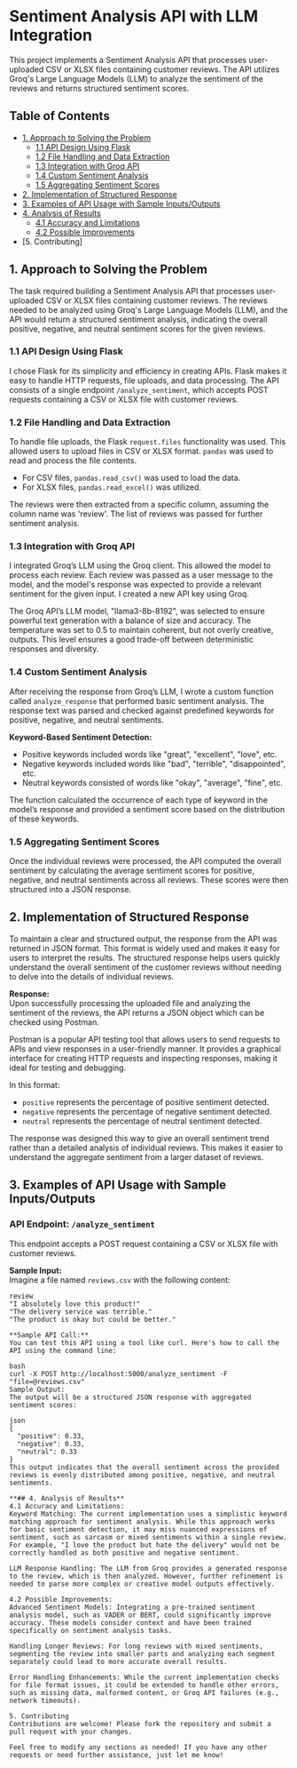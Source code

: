 

# Sentiment Analysis API with LLM Integration  

This project implements a Sentiment Analysis API that processes user-uploaded CSV or XLSX files containing customer reviews. The API utilizes Groq's Large Language Models (LLM) to analyze the sentiment of the reviews and returns structured sentiment scores.  

## Table of Contents  

- [1. Approach to Solving the Problem](#1-approach-to-solving-the-problem)  
  - [1.1 API Design Using Flask](#11-api-design-using-flask)  
  - [1.2 File Handling and Data Extraction](#12-file-handling-and-data-extraction)  
  - [1.3 Integration with Groq API](#13-integration-with-groq-api)  
  - [1.4 Custom Sentiment Analysis](#14-custom-sentiment-analysis)  
  - [1.5 Aggregating Sentiment Scores](#15-aggregating-sentiment-scores)  
- [2. Implementation of Structured Response](#2-implementation-of-structured-response)  
- [3. Examples of API Usage with Sample Inputs/Outputs](#3-examples-of-api-usage-with-sample-inputsoutputs)  
- [4. Analysis of Results](#4-analysis-of-results)  
  - [4.1 Accuracy and Limitations](#41-accuracy-and-limitations)  
  - [4.2 Possible Improvements](#42-possible-improvements)  
- [5. Contributing] 
 

## 1. Approach to Solving the Problem  

The task required building a Sentiment Analysis API that processes user-uploaded CSV or XLSX files containing customer reviews. The reviews needed to be analyzed using Groq's Large Language Models (LLM), and the API would return a structured sentiment analysis, indicating the overall positive, negative, and neutral sentiment scores for the given reviews.  

### 1.1 API Design Using Flask  

I chose Flask for its simplicity and efficiency in creating APIs. Flask makes it easy to handle HTTP requests, file uploads, and data processing. The API consists of a single endpoint `/analyze_sentiment`, which accepts POST requests containing a CSV or XLSX file with customer reviews.  

### 1.2 File Handling and Data Extraction  

To handle file uploads, the Flask `request.files` functionality was used. This allowed users to upload files in CSV or XLSX format. `pandas` was used to read and process the file contents.  
- For CSV files, `pandas.read_csv()` was used to load the data.  
- For XLSX files, `pandas.read_excel()` was utilized.  

The reviews were then extracted from a specific column, assuming the column name was 'review'. The list of reviews was passed for further sentiment analysis.  

### 1.3 Integration with Groq API  

I integrated Groq’s LLM using the Groq client. This allowed the model to process each review. Each review was passed as a user message to the model, and the model's response was expected to provide a relevant sentiment for the given input. I created a new API key using Groq.  

The Groq API’s LLM model, "llama3-8b-8192", was selected to ensure powerful text generation with a balance of size and accuracy. The temperature was set to 0.5 to maintain coherent, but not overly creative, outputs. This level ensures a good trade-off between deterministic responses and diversity.  

### 1.4 Custom Sentiment Analysis  

After receiving the response from Groq’s LLM, I wrote a custom function called `analyze_response` that performed basic sentiment analysis. The response text was parsed and checked against predefined keywords for positive, negative, and neutral sentiments.  

**Keyword-Based Sentiment Detection:**  
- Positive keywords included words like "great", "excellent", "love", etc.  
- Negative keywords included words like "bad", "terrible", "disappointed", etc.  
- Neutral keywords consisted of words like "okay", "average", "fine", etc.  

The function calculated the occurrence of each type of keyword in the model’s response and provided a sentiment score based on the distribution of these keywords.  

### 1.5 Aggregating Sentiment Scores  

Once the individual reviews were processed, the API computed the overall sentiment by calculating the average sentiment scores for positive, negative, and neutral sentiments across all reviews. These scores were then structured into a JSON response.  

## 2. Implementation of Structured Response  

To maintain a clear and structured output, the response from the API was returned in JSON format. This format is widely used and makes it easy for users to interpret the results. The structured response helps users quickly understand the overall sentiment of the customer reviews without needing to delve into the details of individual reviews.  

**Response:**  
Upon successfully processing the uploaded file and analyzing the sentiment of the reviews, the API returns a JSON object which can be checked using Postman.  

Postman is a popular API testing tool that allows users to send requests to APIs and view responses in a user-friendly manner. It provides a graphical interface for creating HTTP requests and inspecting responses, making it ideal for testing and debugging.  

In this format:  
- `positive` represents the percentage of positive sentiment detected.  
- `negative` represents the percentage of negative sentiment detected.  
- `neutral` represents the percentage of neutral sentiment detected.  

The response was designed this way to give an overall sentiment trend rather than a detailed analysis of individual reviews. This makes it easier to understand the aggregate sentiment from a larger dataset of reviews.  

## 3. Examples of API Usage with Sample Inputs/Outputs  

### API Endpoint: `/analyze_sentiment`  

This endpoint accepts a POST request containing a CSV or XLSX file with customer reviews.  

**Sample Input:**  
Imagine a file named `reviews.csv` with the following content:  

```csv  
review  
"I absolutely love this product!"  
"The delivery service was terrible."  
"The product is okay but could be better."

**Sample API Call:**
You can test this API using a tool like curl. Here's how to call the API using the command line:

bash
curl -X POST http://localhost:5000/analyze_sentiment -F "file=@reviews.csv"  
Sample Output:
The output will be a structured JSON response with aggregated sentiment scores:

json
{  
  "positive": 0.33,  
  "negative": 0.33,  
  "neutral": 0.33  
}  
This output indicates that the overall sentiment across the provided reviews is evenly distributed among positive, negative, and neutral sentiments.

**## 4. Analysis of Results**
4.1 Accuracy and Limitations:
Keyword Matching: The current implementation uses a simplistic keyword matching approach for sentiment analysis. While this approach works for basic sentiment detection, it may miss nuanced expressions of sentiment, such as sarcasm or mixed sentiments within a single review. For example, "I love the product but hate the delivery" would not be correctly handled as both positive and negative sentiment.

LLM Response Handling: The LLM from Groq provides a generated response to the review, which is then analyzed. However, further refinement is needed to parse more complex or creative model outputs effectively.

4.2 Possible Improvements:
Advanced Sentiment Models: Integrating a pre-trained sentiment analysis model, such as VADER or BERT, could significantly improve accuracy. These models consider context and have been trained specifically on sentiment analysis tasks.

Handling Longer Reviews: For long reviews with mixed sentiments, segmenting the review into smaller parts and analyzing each segment separately could lead to more accurate overall results.

Error Handling Enhancements: While the current implementation checks for file format issues, it could be extended to handle other errors, such as missing data, malformed content, or Groq API failures (e.g., network timeouts).

5. Contributing
Contributions are welcome! Please fork the repository and submit a pull request with your changes.

Feel free to modify any sections as needed! If you have any other requests or need further assistance, just let me know!
